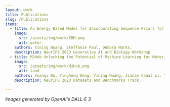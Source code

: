 ```yaml
---
layout: work
title: Publications
slug: /Publications
items:
  - title: An Energy Based Model for Incorporating Sequence Priors for Target-Specific Antibody Design
    image:
      src: /assets/img/work/EBM.png
      alt: water
    authors: Yining Huang, Steffanie Paul, Debora Marks. 
    description: NeurIPS 2023 Generative AI and Biology Workshop
  - title: M2Hub Unlocking the Potential of Machine Learning for Materials Discovery
    image:
      src: /assets/img/work/M2Hub.png
      alt: sand
    authors: Yuanqi Du, Yingheng Wang, Yining Huang, Jianan Canal Li, Yanqiao Zhu, Tian Xie, Chenru Duan, John Gregoire, Carla P Gomes. 
    description: NeurIPS 2023 Datasets and Benchmarks Track.

---
```

<i>Images generated by OpenAI's DALL-E 3</i>
<br />
<br />
